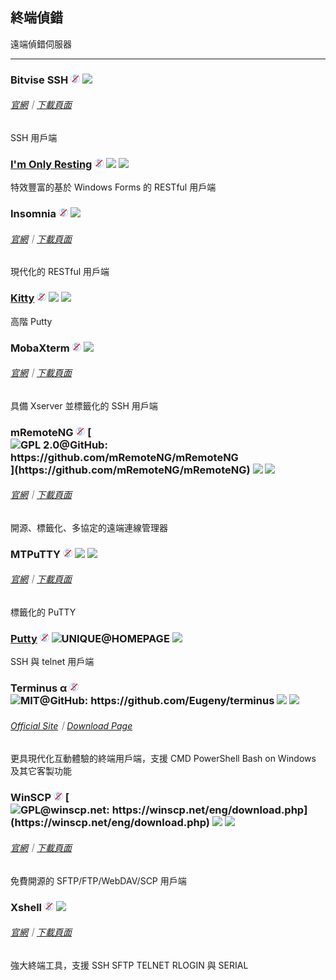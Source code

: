 ## 終端偵錯

遠端偵錯伺服器

---

### Bitvise SSH ![](../assets/free.png) ![](../assets/united-states.png)

###### [官網](https://www.bitvise.com/index)｜[下載頁面](https://www.bitvise.com/download-area)

SSH 用戶端

### [I'm Only Resting](http://www.swensensoftware.com/im-only-resting) ![](../assets/free.png) ![](../assets/united-states.png) ![](../assets/usb.png)

特效豐富的基於 Windows Forms 的 RESTful 用戶端

### Insomnia ![](../assets/free.png) ![](../assets/united-states.png)

###### [官網](https://insomnia.rest/)｜[下載頁面](https://insomnia.rest/download/#windows)

現代化的 RESTful 用戶端

### [Kitty](http://www.9bis.net/kitty/) ![](../assets/free.png) ![](../assets/united-states.png) ![](../assets/usb.png)

高階 Putty

### MobaXterm ![](../assets/free.png) ![](../assets/earth-globe.png)

###### [官網](http://mobaxterm.mobatek.net/)｜[下載頁面](http://mobaxterm.mobatek.net/download-home-edition.html)

具備 Xserver 並標籤化的 SSH 用戶端

### mRemoteNG ![](../assets/free.png) [![](../assets/open-source-icon.png "GPL 2.0@GitHub: https://github.com/mRemoteNG/mRemoteNG")](https://github.com/mRemoteNG/mRemoteNG) ![](../assets/earth-globe.png) ![](../assets/usb.png)

###### [官網](https://mremoteng.org/)｜[下載頁面](https://mremoteng.org/download)

開源、標籤化、多協定的遠端連線管理器

### MTPuTTY ![](../assets/free.png) ![](../assets/united-states.png) ![](../assets/usb.png)

###### [官網](http://ttyplus.com/multi-tabbed-putty/)｜[下載頁面](http://ttyplus.com/downloads.html)

標籤化的 PuTTY

### [Putty](http://www.chiark.greenend.org.uk/~sgtatham/putty/download.html) ![](../assets/free.png) ![](../assets/open-source-icon.png "UNIQUE@HOMEPAGE") ![](../assets/united-states.png)

SSH 與 telnet 用戶端

### Terminus α ![](../assets/free.png) ![](../assets/open-source-icon.png "MIT@GitHub: https://github.com/Eugeny/terminus") ![](../assets/united-states.png) ![](../assets/multi_platform.png)

###### [Official Site](https://eugeny.github.io/terminus/)｜[Download Page](https://github.com/Eugeny/terminus/releases/latest)

更具現代化互動體驗的終端用戶端，支援 CMD PowerShell Bash on Windows 及其它客製功能

### WinSCP ![](../assets/free.png) [![](../assets/open-source-icon.png "GPL@winscp.net: https://winscp.net/eng/download.php")](https://winscp.net/eng/download.php) ![](../assets/earth-globe.png) ![](../assets/usb.png)

###### [官網](https://winscp.net/eng/docs/lang:chs)｜[下載頁面](https://winscp.net/eng/docs/lang:chs#%E4%B8%8B%E8%BD%BD)

免費開源的 SFTP/FTP/WebDAV/SCP 用戶端

### Xshell ![](../assets/free.png) ![](../assets/earth-globe.png)

###### [官網](http://www.netsarang.com/products/xsh_overview.html)｜[下載頁面](http://www.netsarang.com/download/down_xsh5.html)

強大終端工具，支援 SSH SFTP TELNET RLOGIN 與 SERIAL
